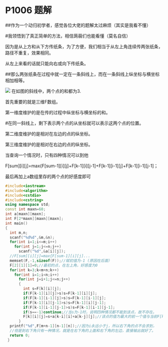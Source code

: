 # P1006 题解

##作为一个动归初学者，感觉各位大佬的题解太过麻烦（其实是我看不懂）

#我领悟到了真正简单的方法，相信蒟蒻们也能看懂（莫名自信）

因为是从上方和从下方传纸条，为了方便，我们相当于从左上角连续传两张纸条，路径不重复，效果相同。

从左上来看的话就只能向右或向下传纸条。

##那么两张纸条在过程中就一定在一条斜线上，而在一条斜线上纵坐标与横坐标相加相等。

![](https://cdn.luogu.com.cn/upload/pic/9892.png) 在如图的斜线中，两个点的和都为3.

首先重要的就是三维F数组。

第一维度维护的是在传的过程中纵坐标与横坐标的和。

#在同一斜线上，剩下表示两个点的从坐标就可以表示这两个点的位置。

第二维度维护的是相对在左边的点的纵坐标。

第三维度维护的是相对在右边的点的纵坐标。

当查询一个情况时，只有四种情况可以到他

F[sum][i][j]=max{F[sum-1][i][j]+F[k-1][i][j-1]+F[k-1][i-1][j]+F[k-1][i-1][j-1]；

最后再加上a数组里存的两个点的好感度即可

```cpp
#include<iostream>
#include<algorithm>
#include<cstdio>
#include<cstring>
using namespace std;
const int maxn=60;
int a[maxn][maxn];
int F[2*maxn][maxn][maxn];
int main()
{
  int m,n;
  scanf("%d%d",&m,&n);
  for(int i=1;i<=m;i++)
    for(int j=1;j<=n;j++)
      scanf("%d",&a[i][j]);
  //F[sum][i][j]=max{F[sum-1][i][j]...
  memset(F,-1,sizeof(F));//赋初值为-1 (原因在后面） 
  F[2][1][1]=0;//最初的点，在左上角，好感度为0 
  for(int k=3;k<m+n;k++)
    for(int i=1;i<n;i++)
      for(int j=i+1;j<=n;j++)
      {
        int s=F[k][i][j];
        if(F[k-1][i][j]>s)s=F[k-1][i][j];
        if(F[k-1][i-1][j]>s)s=F[k-1][i-1][j];
        if(F[k-1][i][j-1]>s)s=F[k-1][i][j-1];
        if(F[k-1][i-1][j-1]>s)s=F[k-1][i-1][j-1];
        if(s==-1)continue;//当s为-1时，说明四种情况都不能到该点，故不存在。 
        F[k][i][j]=s+a[k-i][i]+a[k-j][j];//该点的值为最大的前一个值与当前F[k][i][j]表示两点的值的和。 
      }
  printf("%d",F[m+n-1][n-1][n]);//因为i永远小于j，所以右下角的点不会求到，
  //但是到右下角只有一种情况，就是在右下角的上面和右下角的左边，直接输出就好了。 
  return 0;
 } 
```